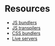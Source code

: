 # Resources

- [JS bundlers](https://michaelcurrin.github.io/dev-resources/resources/javascript/bundlers.html)
- [JS transpilers](https://michaelcurrin.github.io/dev-resources/resources/javascript/transpilers.html)
- [CSS bundlers](https://michaelcurrin.github.io/dev-resources/resources/javascript/css-loaders.html)
- [Live servers](https://gist.github.com/MichaelCurrin/1a6116a4e0918c8468dc7e1a701a5f95)
